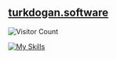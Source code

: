 ## [turkdogan.software](https://turkdogan.software/)

![Visitor Count](https://profile-counter.glitch.me/saidturkdogan/count.svg)

[![My Skills](https://skillicons.dev/icons?i=java,scala,react,python)](https://skillicons.dev)
